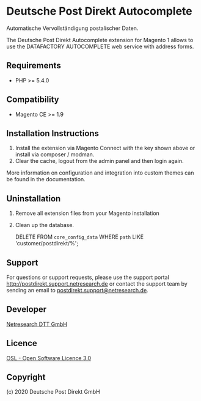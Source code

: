 Deutsche Post Direkt Autocomplete
=================================

Automatische Vervollständigung postalischer Daten.

The Deutsche Post Direkt Autocomplete extension for Magento 1 allows to use
the DATAFACTORY AUTOCOMPLETE web service with address forms.

Requirements
------------
- PHP >= 5.4.0

Compatibility
-------------
- Magento CE >= 1.9

Installation Instructions
-------------------------

1. Install the extension via Magento Connect with the key shown above or install
   via composer / modman.
2. Clear the cache, logout from the admin panel and then login again.

More information on configuration and integration into custom themes can be found
in the documentation.

Uninstallation
--------------
1. Remove all extension files from your Magento installation
2. Clean up the database.


    DELETE FROM `core_config_data` WHERE `path` LIKE 'customer/postdirekt/%';

Support
-------

For questions or support requests, please use the support portal http://postdirekt.support.netresearch.de
or contact the support team by sending an email to <postdirekt.support@netresearch.de>.

Developer
---------
[Netresearch DTT GmbH](https://www.netresearch.de/)

Licence
-------
[OSL - Open Software Licence 3.0](https://opensource.org/licenses/osl-3.0.php)

Copyright
---------
(c) 2020 Deutsche Post Direkt GmbH
